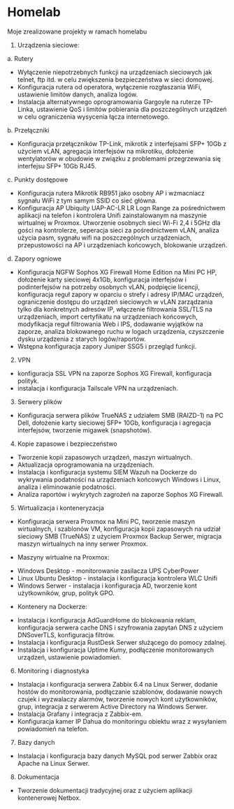 # Homelab
Moje zrealizowane projekty w ramach homelabu

1. Urządzenia sieciowe:

a. Rutery
- Wyłączenie niepotrzebnych funkcji na urządzeniach sieciowych jak telnet, ftp itd. w celu zwiększenia bezpieczeństwa w sieci domowej.
- Konfiguracja rutera od operatora, wyłączenie rozgłaszania WiFi, ustawienie limitów danych, analiza logów.
- Instalacja alternatywnego oprogramowania Gargoyle na ruterze TP-Linka, ustawienie QoS i limitów pobierania dla poszczególnych urządzeń w celu ograniczenia wysycenia łącza internetowego.

b. Przełączniki
- Konfiguracja przełączników TP-Link, mikrotik z interfejsami SFP+ 10Gb z użyciem vLAN, agregacja interfejsów na mikrotiku, dołożenie wentylatorów w obudowie w związku z problemami przegrzewania się interfejsu SFP+ 10Gb RJ45.

c. Punkty dostępowe
- Konfiguracja rutera Mikrotik RB951 jako osobny AP i wzmacniacz sygnału WiFi z tym samym SSID co sieć główna.
- Konfiguracja AP Ubiquity UAP-AC-LR LR Logn Range za pośrednictwem aplikacji na telefon i kontrolera Unifi zainstalowanym na maszynie wirtualnej w Proxmox.  Utworzenie osobnych sieci Wi-Fi 2,4 i 5GHz dla gości na kontrolerze, seperacja sieci za pośrednictwem vLAN, analiza użycia pasm, sygnału wifi na poszczególnych urządzeniach, przepustowości na AP i urządzeniach końcowych, blokowanie urządzeń.

d. Zapory ogniowe
- Konfiguracja NGFW Sophos XG Firewall Home Edition na Mini PC HP, dołożenie karty sieciowej 4x1Gb, konfiguracja interfejsów i podinterfejsów na potrzeby osobnych vLAN, podpięcie licencji, konfiguracja reguł zapory w oparciu o strefy i adresy IP/MAC urządzeń, ograniczenie dostępu do urządzeń sieciowych w vLAN zarządzania tylko dla konkretnych adresów IP, włączenie filtrowania SSL/TLS na urządzeniach, import certyfikatu na urządzeniach końcowych, modyfikacja reguł filtrowania Web i IPS, dodawanie wyjątków na zaporze, analiza blokowanego ruchu w logach urządzenia, czyszczenie dysku urządzenia z starych logów/raportów.
- Wstępna konfiguracja zapory Juniper SSG5 i przegląd funkcji.

2. VPN
- konfiguracja SSL VPN na zaporze Sophos XG Firewall, konfiguracja polityk.
- instalacja i konfiguracja Tailscale VPN na urządzeniach.

3. Serwery plików
- Konfiguracja serwera plików TrueNAS z udziałem SMB (RAIZD-1) na PC Dell, dołożenie karty sieciowej SFP+ 10Gb, konfiguracja i agregacja interfejsów, tworzenie migawek (snapshotów).

4. Kopie zapasowe i bezpieczeństwo
- Tworzenie kopii zapasowych urządzeń, maszyn wirtualnych.
- Aktualizacja oprogramowania na urządzeniach.
- Instalacja i konfiguracja systemu SIEM Wazuh na Dockerze do wykrywania podatności na urządzeniach końcowych Windows i Linux, analiza i eliminowanie podatności.
- Analiza raportów i wykrytych zagrożeń na zaporze Sophos XG Firewall.
  
5. Wirtualizacja i konteneryzacja
- Konfiguracja serwera Proxmox na Mini PC, tworzenie maszyn wirtualnych, i szablonów VM, konfiguracja kopii zapasowych na udział sieciowy SMB (TrueNAS) z użyciem Proxmox Backup Serwer, migracja maszyn wirtualnych na inny serwer Proxmox.

- Maszyny wirtualne na Proxmox: 
+ Windows Desktop - monitorowanie zasilacza UPS CyberPower
+ Linux Ubuntu Desktop - instalacja i konfiguracja kontrolera WLC Unifi
+ Windows Serwer - instalacja i konfiguracja AD, tworzenie kont użytkowników, grup, polityk GPO.

- Kontenery na Dockerze:
+ Instalacja i konfiguracja AdGuardHome do blokowania reklam, konfiguracja serwera cache DNS i szyfrowania zapytań DNS z użyciem DNSoverTLS, konfiguracja filtrów.
+ Instalacja i konfiguracja RustDesk Serwer służącego do pomocy zdalnej.
+ Instalacja i konfiguracja Uptime Kumy, podłączenie monitorowanych urządzeń, ustawienie powiadomień.

6. Monitoring i diagnostyka
- Instalacja i konfiguracja serwera Zabbix 6.4 na Linux Serwer, dodanie hostów do monitorowania, podłączanie szablonów, dodawanie nowych czujek i wyzwalaczy alarmów, tworzenie nowych kont użytkowników, grup, integracja z serwerem Active Directory na Windows Serwer.
- Instalacja Grafany i integracja z Zabbix-em.
- Konfiguracja kamer IP Dahua do monitoringu obiektu wraz z wysyłaniem powiadomień na telefon.

7. Bazy danych
- Instalacja i konfiguracja bazy danych MySQL pod serwer Zabbix oraz Apache na Linux Serwer.

8. Dokumentacja
- Tworzenie dokumentacji tradycyjnej oraz z użyciem aplikacji kontenerowej Netbox.
